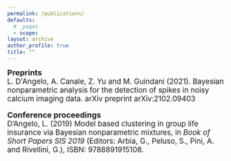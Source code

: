 ```yaml
---
permalink: /publications/
defaults:
  # _pages
  - scope:
layout: archive
author_profile: true
title: ""
---
```


<style type="text/css">
    a.typeA:hover {text-decoration: underline;}
</style>
<body>
<font style="font-size:18px"> <b>Preprints</b>  <br> </font>
<font style="font-size:17px">L. D'Angelo, A. Canale, Z. Yu and M. Guindani (2021). Bayesian nonparametric analysis for the detection of spikes in noisy calcium imaging data. arXiv preprint arXiv:2102.09403</font>
</body>

<br>
<br>

<body>
<font style="font-size:18px"> <b>Conference proceedings</b>  <br> </font>
<font style="font-size:17px">D’Angelo, L. (2019) Model based clustering in group life insurance via Bayesian nonparametric mixtures, in <i>Book of Short Papers SIS 2019</i> (Editors: Arbia, G., Peluso, S., Pini, A. and Rivellini, G.), ISBN: 9788891915108.</font>
</body>
